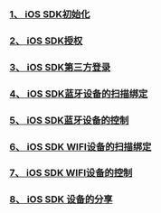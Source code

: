 ### [1、 iOS SDK初始化](iOSSDK/iOS_init.md)
### [2、 iOS SDK授权](iOSSDK/iOS_Auth.md)
### [3、 iOS SDK第三方登录](iOSSDK/iOS_third_login.md)
### [4、 iOS SDK蓝牙设备的扫描绑定](iOSSDK/iOS_BLE_Scan_Bind.md)
### [5、 iOS SDK蓝牙设备的控制](iOS_Device_Share.mdr.md)
### [6、 iOS SDK WIFI设备的扫描绑定](iOSSDK/iOS_WIFI_Scan.md)
### [7、 iOS SDK WIFI设备的控制](iOSSDK/iOS_WIFI_Controller.md)
### [8、 iOS SDK 设备的分享](iOSSDK/iOS_Device_Share.md)





